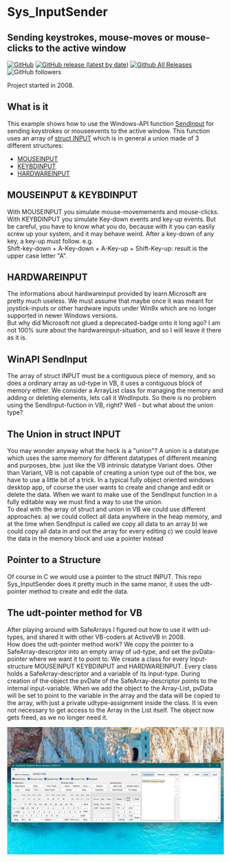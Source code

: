 # Sys_InputSender  
## Sending keystrokes, mouse-moves or mouse-clicks to the active window  

[![GitHub](https://img.shields.io/github/license/OlimilO1402/Sys_InputSender?style=plastic)](https://github.com/OlimilO1402/Sys_InputSender/blob/master/LICENSE) 
[![GitHub release (latest by date)](https://img.shields.io/github/v/release/OlimilO1402/Sys_InputSender?style=plastic)](https://github.com/OlimilO1402/Sys_InputSender/releases/latest)
[![Github All Releases](https://img.shields.io/github/downloads/OlimilO1402/Sys_InputSender/total.svg)](https://github.com/OlimilO1402/Sys_InputSender/releases/download/v2025.5.14/InputSender_v2025.5.14.zip)
![GitHub followers](https://img.shields.io/github/followers/OlimilO1402?style=social)



Project started in 2008.  

What is it
----------
This example shows how to use the Windows-API function [SendInput](https://learn.microsoft.com/en-us/windows/win32/api/winuser/nf-winuser-sendinput) for sending keystrokes or mouseevents to the active window. 
This function uses an array of [struct INPUT](https://learn.microsoft.com/en-us/windows/win32/api/winuser/ns-winuser-input) which is in general a union made of 3 different structures:
* [MOUSEINPUT](https://learn.microsoft.com/en-us/windows/win32/api/winuser/ns-winuser-mouseinput)
* [KEYBDINPUT](https://learn.microsoft.com/en-us/windows/win32/api/winuser/ns-winuser-keybdinput)
* [HARDWAREINPUT](https://learn.microsoft.com/en-us/windows/win32/api/winuser/ns-winuser-hardwareinput)

MOUSEINPUT & KEYBDINPUT
-----------------------
With MOUSEINPUT you simulate mouse-movemements and mouse-clicks. With KEYBDINPUT you simulate Key-down events and key-up events. 
But be careful, you have to know what you do, because with it you can easily screw up your system, and it may behave weird.
After a key-down of any key, a key-up must follow. e.g.  
Shift-key-down + A-Key-down + A-Key-up + Shift-Key-up: result is the upper case letter "A".

HARDWAREINPUT
-------------
The informations about hardwareinput provided by learn.Microsoft are pretty much useless. We must assume that maybe once it was meant for joystick-inputs or other hardware inputs under Win9x which are no longer supported in newer Windows versions.  
But why did Microsoft not glued a deprecated-badge onto it long ago? I am not 100% sure about the hardwareinput-situation, and so I will leave it there as it is.

WinAPI SendInput
----------------
The array of struct INPUT must be a contiguous piece of memory, and so does a ordinary array as ud-type in VB, it uses a contiguous block of memory either.
We consider a ArrayList class for managing the memory and adding or deleting elements, lets call it WndInputs.
So there is no problem using the SendInput-fuction in VB, right? Well - but what about the union type?

The Union in struct INPUT
-------------------------
You may wonder anyway what the heck is a "union"? A union is a datatype which uses the same memory for different datatypes of different meaning and purposes, btw. just like the VB intrinsic datatype Variant does. Other than Variant, VB is not capable of creating a union type out of the box, we have to use a little bit of a trick.
In a typical fully object oriented windows desktop app, of course the user wants to create and change and edit or delete the data.
When we want to make use of the SendInput function in a fully editable way we must find a way to use the union.  
To deal with the array of struct and union in VB we could use different approaches:
a) we could collect all data anywhere in the heap memory, and at the time when SendInput is called we copy all data to an array
b) we could copy all data in and out the array for every editing
c) we could leave the data in the memory block and use a pointer instead  

Pointer to a Structure
----------------------
Of course in C we would use a pointer to the struct INPUT. This repo Sys_InputSender does it pretty much in the same manor, it uses the udt-pointer method to create and edit the data.

The udt-pointer method for VB
-----------------------------
After playing around with SafeArrays I figured out how to use it with ud-types, and shared it with other VB-coders at ActiveVB in 2008.  
How does the udt-pointer method work? We copy the pointer to a SafeArray-descriptor into an empty array of ud-type, and set the pvData-pointer where we want it to point to. 
We create a class for every Input-structure MOUSEINPUT KEYBDINPUT and HARDWAREINPUT. Every class holds a SafeArray-descriptor and a variable of its input-type.
During creation of the object the pvDate of the SafeArray-descriptor points to the internal input-variable. When we add the object to the Array-List, pvData will be set to point to the variable in the array and the data will be copied to the array, with just a private udtype-assignment inside the class. It is even not necessary to get access to the Array in the List itself. The object now gets freed, as we no longer need it.

![InputSender Image](Resources/InputSender.png "InputSender Image")
